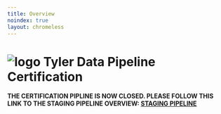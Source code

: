 ```yaml
---
title: Overview
noindex: true
layout: chromeless
---
```

# ![logo](https://www.tylertech.com/Portals/0/Logo-NavBar.jpg?ver=Js0wL8bzpXBsBHn_bv-Kjg%3d%3d) Tyler Data Pipeline Certification 


**THE CERTIFICATION PIPLINE IS NOW CLOSED. PLEASE FOLLOW THIS LINK TO THE STAGING PIPELINE OVERVIEW: [STAGING PIPELINE](staging.md)**



